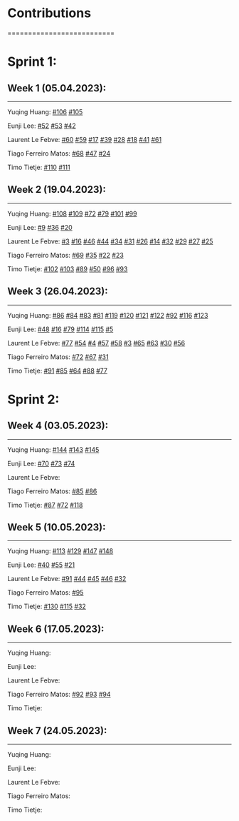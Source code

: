 # Contributions 
==========================


# Sprint 1:

## Week 1 (05.04.2023):
--------------------------
Yuqing Huang: [#106](https://github.com/sopra-fs23-group-41/Server/issues/106) [#105](https://github.com/sopra-fs23-group-41/Server/issues/105) 

Eunji Lee: [#52](https://github.com/sopra-fs23-group-41/Client/issues/52) [#53](https://github.com/sopra-fs23-group-41/Client/issues/53) [#42](https://github.com/sopra-fs23-group-41/Client/issues/42)

Laurent Le Febve: [#60](https://github.com/sopra-fs23-group-41/Client/issues/60) [#59](https://github.com/sopra-fs23-group-41/Client/issues/59) [#17](https://github.com/sopra-fs23-group-41/Client/issues/17) [#39](https://github.com/sopra-fs23-group-41/Client/issues/39) [#28](https://github.com/sopra-fs23-group-41/Client/issues/28) [#18](https://github.com/sopra-fs23-group-41/Client/issues/18) [#41](https://github.com/sopra-fs23-group-41/Client/issues/41) [#61](https://github.com/sopra-fs23-group-41/Client/issues/61)

Tiago Ferreiro Matos: [#68](https://github.com/sopra-fs23-group-41/Client/issues/68) [#47](https://github.com/sopra-fs23-group-41/Client/issues/47) [#24](https://github.com/sopra-fs23-group-41/Client/issues/24)

Timo Tietje: [#110](https://github.com/sopra-fs23-group-41/Server/issues/106) [#111](https://github.com/sopra-fs23-group-41/Server/issues/111)

## Week 2 (19.04.2023):
-------------------------
Yuqing Huang: [#108](https://github.com/sopra-fs23-group-41/Server/issues/108) [#109](https://github.com/sopra-fs23-group-41/Server/issues/109) [#72](https://github.com/sopra-fs23-group-41/Server/issues/72) [#79](https://github.com/sopra-fs23-group-41/Server/issues/79) [#101](https://github.com/sopra-fs23-group-41/Server/issues/101) [#99](https://github.com/sopra-fs23-group-41/Server/issues/99)

Eunji Lee: [#9](https://github.com/sopra-fs23-group-41/Client/issues/9) [#36](https://github.com/sopra-fs23-group-41/Client/issues/36) [#20](https://github.com/sopra-fs23-group-41/Client/issues/20)

Laurent Le Febve: [#3](https://github.com/sopra-fs23-group-41/Client/issues/3) [#16](https://github.com/sopra-fs23-group-41/Client/issues/16) [#46](https://github.com/sopra-fs23-group-41/Client/issues/46) [#44](https://github.com/sopra-fs23-group-41/Client/issues/44) [#34](https://github.com/sopra-fs23-group-41/Client/issues/34) [#31](https://github.com/sopra-fs23-group-41/Client/issues/31) [#26](https://github.com/sopra-fs23-group-41/Client/issues/26) [#14](https://github.com/sopra-fs23-group-41/Client/issues/14) [#32](https://github.com/sopra-fs23-group-41/Client/issues/32) [#29](https://github.com/sopra-fs23-group-41/Client/issues/29) [#27](https://github.com/sopra-fs23-group-41/Client/issues/27) [#25](https://github.com/sopra-fs23-group-41/Client/issues/25)

Tiago Ferreiro Matos: [#69](https://github.com/sopra-fs23-group-41/Client/issues/69) [#35](https://github.com/sopra-fs23-group-41/Client/issues/35) [#22](https://github.com/sopra-fs23-group-41/Client/issues/22) [#23](https://github.com/sopra-fs23-group-41/Client/issues/23)

Timo Tietje: [#102](https://github.com/sopra-fs23-group-41/Server/issues/102) [#103](https://github.com/sopra-fs23-group-41/Server/issues/103) [#89](https://github.com/sopra-fs23-group-41/Server/issues/89) [#50](https://github.com/sopra-fs23-group-41/Server/issues/50) [#96](https://github.com/sopra-fs23-group-41/Server/issues/96) [#93](https://github.com/sopra-fs23-group-41/Server/issues/93)

## Week 3 (26.04.2023):
-------------------------
Yuqing Huang: [#86](https://github.com/sopra-fs23-group-41/Server/issues/86) [#84](https://github.com/sopra-fs23-group-41/Server/issues/84) [#83](https://github.com/sopra-fs23-group-41/Server/issues/83) [#81](https://github.com/sopra-fs23-group-41/Server/issues/81) [#119](https://github.com/sopra-fs23-group-41/Server/issues/119) [#120](https://github.com/sopra-fs23-group-41/Server/issues/120) [#121](https://github.com/sopra-fs23-group-41/Server/issues/121) [#122](https://github.com/sopra-fs23-group-41/Server/issues/122) [#92](https://github.com/sopra-fs23-group-41/Server/issues/92) [#116](https://github.com/sopra-fs23-group-41/Server/issues/116) [#123](https://github.com/sopra-fs23-group-41/Server/issues/123)

Eunji Lee: [#48](https://github.com/sopra-fs23-group-41/Client/issues/48) [#16](https://github.com/sopra-fs23-group-41/Client/issues/16) [#79](https://github.com/sopra-fs23-group-41/Client/issues/79) [#114](https://github.com/sopra-fs23-group-41/Client/issues/114) [#115](https://github.com/sopra-fs23-group-41/Client/issues/115) [#5](https://github.com/sopra-fs23-group-41/Client/issues/5) 

Laurent Le Febve: [#77](https://github.com/sopra-fs23-group-41/Client/issues/77) [#54](https://github.com/sopra-fs23-group-41/Client/issues/54) [#4](https://github.com/sopra-fs23-group-41/Client/issues/4) [#57](https://github.com/sopra-fs23-group-41/Client/issues/57) [#58](https://github.com/sopra-fs23-group-41/Client/issues/58) [#3](https://github.com/sopra-fs23-group-41/Client/issues/3) [#65](https://github.com/sopra-fs23-group-41/Client/issues/65) [#63](https://github.com/sopra-fs23-group-41/Client/issues/63) [#30](https://github.com/sopra-fs23-group-41/Client/issues/30) [#56](https://github.com/sopra-fs23-group-41/Client/issues/56)

Tiago Ferreiro Matos: [#72](https://github.com/sopra-fs23-group-41/Client/issues/72) [#67](https://github.com/sopra-fs23-group-41/Client/issues/67) [#31](https://github.com/sopra-fs23-group-41/Client/issues/31)

Timo Tietje: [#91](https://github.com/sopra-fs23-group-41/Server/issues/91) [#85](https://github.com/sopra-fs23-group-41/Server/issues/85) [#64](https://github.com/sopra-fs23-group-41/Server/issues/64) [#88](https://github.com/sopra-fs23-group-41/Server/issues/88) [#77](https://github.com/sopra-fs23-group-41/Server/issues/77)

# Sprint 2:

## Week 4 (03.05.2023):
-------------------------
Yuqing Huang: [#144](https://github.com/sopra-fs23-group-41/Server/issues/144) [#143](https://github.com/sopra-fs23-group-41/Server/issues/143) [#145](https://github.com/sopra-fs23-group-41/Server/issues/145)

Eunji Lee: [#70](https://github.com/sopra-fs23-group-41/Client/issues/70) [#73](https://github.com/sopra-fs23-group-41/Client/issues/73) [#74](https://github.com/sopra-fs23-group-41/Client/issues/74)

Laurent Le Febve:

Tiago Ferreiro Matos: [#85](https://github.com/sopra-fs23-group-41/Client/issues/85) [#86](https://github.com/sopra-fs23-group-41/Client/issues/86)

Timo Tietje:  [#87](https://github.com/sopra-fs23-group-41/Server/issues/87) [#72](https://github.com/sopra-fs23-group-41/Server/issues/72) [#118](https://github.com/sopra-fs23-group-41/Server/issues/118)


## Week 5 (10.05.2023):
-------------------------
Yuqing Huang: [#113](https://github.com/sopra-fs23-group-41/Server/issues/113) [#129](https://github.com/sopra-fs23-group-41/Server/issues/129) [#147](https://github.com/sopra-fs23-group-41/Server/issues/147) [#148](https://github.com/sopra-fs23-group-41/Server/issues/148)

Eunji Lee: [#40](https://github.com/sopra-fs23-group-41/Client/issues/40) [#55](https://github.com/sopra-fs23-group-41/Client/issues/55) [#21](https://github.com/sopra-fs23-group-41/Client/issues/21)

Laurent Le Febve: [#91](https://github.com/sopra-fs23-group-41/Client/issues/91) [#44](https://github.com/sopra-fs23-group-41/Client/issues/44) [#45](https://github.com/sopra-fs23-group-41/Client/issues/95) [#46](https://github.com/sopra-fs23-group-41/Client/issues/46) [#32](https://github.com/sopra-fs23-group-41/Client/issues/32)

Tiago Ferreiro Matos: [#95](https://github.com/sopra-fs23-group-41/Client/issues/95)

Timo Tietje: [#130](https://github.com/sopra-fs23-group-41/Server/issues/130) [#115](https://github.com/sopra-fs23-group-41/Server/issues/115) [#32](https://github.com/sopra-fs23-group-41/Server/issues/32)

## Week 6 (17.05.2023):
-------------------------
Yuqing Huang:

Eunji Lee:

Laurent Le Febve:

Tiago Ferreiro Matos: [#92](https://github.com/sopra-fs23-group-41/Client/issues/92) [#93](https://github.com/sopra-fs23-group-41/Client/issues/93) [#94](https://github.com/sopra-fs23-group-41/Client/issues/94)

Timo Tietje: 

## Week 7 (24.05.2023):
-------------------------
Yuqing Huang:

Eunji Lee:

Laurent Le Febve:

Tiago Ferreiro Matos:

Timo Tietje: 
